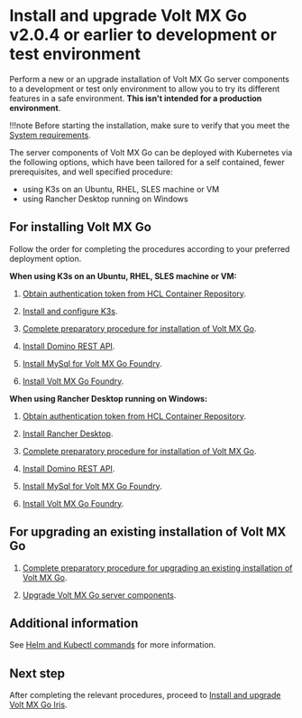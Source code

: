 # Install and upgrade Volt MX Go v2.0.4 or earlier to development or test environment

Perform a new or an upgrade installation of Volt MX Go server components to a development or test only environment to allow you to try its different features in a safe environment. **This isn't intended for a production environment**.

!!!note
    Before starting the installation, make sure to verify that you meet the [System requirements](sysreq.md).

<!--
## For Volt MX Go v2.1

The server components of Volt MX Go can be deployed with Kubernetes or Docker.

### For installing Volt MX Go

Follow the order for completing the procedures according to your preferred deployment option. 

**When using Docker**

1. [Obtain authentication token from HCL Container Repository](obtainauthenticationtoken.md).
2. [Run Domino REST API with a Docker image](https://opensource.hcltechsw.com/Domino-rest-api/tutorial/installconfig/docker.html)
3. [Install Volt MX Go Foundry using Volt Foundry Single Container Solution](nativeinstallers.md#for-single-container-solution)


**When using Kubernetes**

1. [Obtain authentication token from HCL Container Repository](obtainauthenticationtoken.md).
2. Run Domino REST API (procedure to be created)
3. [Install Volt MX Go Foundry using helm charts](nativeinstallers.md#for-using-helm-charts-on-a-supported-kubernetes-platform)
-->

The server components of Volt MX Go can be deployed with Kubernetes via the following options, which have been tailored for a self contained, fewer prerequisites, and well specified procedure:

- using K3s on an Ubuntu, RHEL, SLES machine or VM
- using Rancher Desktop running on Windows

## For installing Volt MX Go 

Follow the order for completing the procedures according to your preferred deployment option.

**When using K3s on an Ubuntu, RHEL, SLES machine or VM:**

1. [Obtain authentication token from HCL Container Repository](../howto/obtainauthenticationtoken.md).

2. [Install and configure K3s](deploykubernetes.md#install-and-configure-k3s).

3. [Complete preparatory procedure for installation of Volt MX Go](prereqindex.md#for-first-time-installation-of-volt-mx-go).

4. [Install Domino REST API](downloadhelmchart.md).

5. [Install MySql for Volt MX Go Foundry](installmysqlfoundry.md).

6. [Install Volt MX Go Foundry](installfoundry.md).

**When using Rancher Desktop running on Windows:**

1. [Obtain authentication token from HCL Container Repository](../howto/obtainauthenticationtoken.md).

2. [Install Rancher Desktop](deploykubernetes.md#install-rancher-desktop).

3. [Complete preparatory procedure for installation of Volt MX Go](prereqindex.md#for-first-time-installation-of-volt-mx-go).

4. [Install Domino REST API](downloadhelmchart.md).

5. [Install MySql for Volt MX Go Foundry](installmysqlfoundry.md).

6. [Install Volt MX Go Foundry](installfoundry.md).

## For upgrading an existing installation of Volt MX Go

1. [Complete preparatory procedure for upgrading an existing installation of Volt MX Go](prereqindex.md#for-upgrading-an-existing-installation-of-volt-mx-go).

2. [Upgrade Volt MX Go server components](versionupgrade1.md).

<!--## For moving from early access version to GA version of Volt MX Go

If you participated in the Early Access (EA) program, you need to perform the procedures to move to the GA version of Volt MX Go. 

!!!note
    The Early Access release doesn't support actual upgrades. You must remove the prior release deployment and install a new deployment to upgrade. This removes all the data from the prior release deployment.

1. [Complete preparatory procedure for moving from early access version to GA version of Volt MX Go](eatogamove.md).

2. [Install Domino REST API](downloadhelmchart.md).

3. [Install MySql for Volt MX Go Foundry](installmysqlfoundry.md).

4. [Install Volt MX Go Foundry](installfoundry.md).
-->

## Additional information

See [Helm and Kubectl commands](../references/kubecheatsheet.md) for more information.

## Next step

After completing the relevant procedures, proceed to [Install and upgrade Volt MX Go Iris](installirisindex.md).